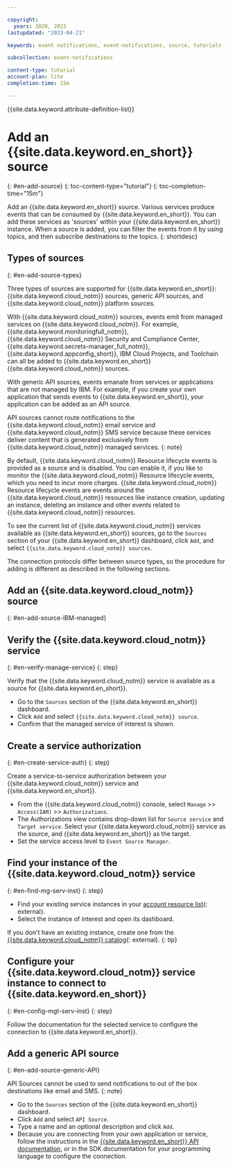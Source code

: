 ```yaml
---

copyright:
  years: 2020, 2023
lastupdated: "2023-04-21"

keywords: event notifications, event-notifications, source, tutorials

subcollection: event-notifications

content-type: tutorial
account-plan: lite
completion-time: 15m

---
```


{{site.data.keyword.attribute-definition-list}}

# Add an {{site.data.keyword.en_short}} source
{: #en-add-source}
{: toc-content-type="tutorial"}
{: toc-completion-time="15m"}

Add an {{site.data.keyword.en_short}} source. Various services produce events that can be consumed by {{site.data.keyword.en_short}}. You can add these services as 'sources' within your {{site.data.keyword.en_short}} instance. When a source is added, you can filter the events from it by using topics, and then subscribe destinations to the topics.
{: shortdesc}

## Types of sources
{: #en-add-source-types}

Three types of sources are supported for {{site.data.keyword.en_short}}: {{site.data.keyword.cloud_notm}} sources, generic API sources, and {{site.data.keyword.cloud_notm}} platform sources.

With {{site.data.keyword.cloud_notm}} sources, events emit from managed services on {{site.data.keyword.cloud_notm}}. For example, {{site.data.keyword.monitoringfull_notm}}, {{site.data.keyword.cloud_notm}} Security and Compliance Center, {{site.data.keyword.secrets-manager_full_notm}}, {{site.data.keyword.appconfig_short}}, IBM Cloud Projects, and Toolchain can all be added to {{site.data.keyword.en_short}} {{site.data.keyword.cloud_notm}} sources.

With generic API sources, events emanate from services or applications that are not managed by IBM. For example, if you create your own application that sends events to {{site.data.keyword.en_short}}, your application can be added as an API source.

API sources cannot route notifications to the {{site.data.keyword.cloud_notm}} email service and {{site.data.keyword.cloud_notm}} SMS service because these services deliver content that is generated exclusively from {{site.data.keyword.cloud_notm}} managed services.
{: note}

By default, {{site.data.keyword.cloud_notm}} Resource lifecycle events is provided as a source and is disabled. You can enable it, if you like to monitor the {{site.data.keyword.cloud_notm}} Resource lifecycle events, which you need to incur more charges. {{site.data.keyword.cloud_notm}} Resource lifecycle events are events around the {{site.data.keyword.cloud_notm}} resources like instance creation, updating an instance, deleting an instance and other events related to {{site.data.keyword.cloud_notm}} resources.

To see the current list of {{site.data.keyword.cloud_notm}} services available as {{site.data.keyword.en_short}} sources, go to the `Sources` section of your {{site.data.keyword.en_short}} dashboard, click `Add`, and select `{{site.data.keyword.cloud_notm}} sources`.

The connection protocols differ between source types, so the procedure for adding is different as described in the following sections.

## Add an {{site.data.keyword.cloud_notm}} source
{: #en-add-source-IBM-managed}

## Verify the {{site.data.keyword.cloud_notm}} service
{: #en-verify-manage-service}
{: step}

Verify that the {{site.data.keyword.cloud_notm}} service is available as a source for {{site.data.keyword.en_short}}.

- Go to the `Sources` section of the {{site.data.keyword.en_short}} dashboard.
- Click `Add` and select `{{site.data.keyword.cloud_notm}} source`.
- Confirm that the managed service of interest is shown.

## Create a service authorization
{: #en-create-service-auth}
{: step}

Create a service-to-service authorization between your {{site.data.keyword.cloud_notm}} service and {{site.data.keyword.en_short}}.

- From the {{site.data.keyword.cloud_notm}} console, select `Manage` >> `Access(IAM)` >> `Authorizations`.
- The Authorizations view contains drop-down list for `Source service` and `Target service`. Select your {{site.data.keyword.cloud_notm}} service as the source, and {{site.data.keyword.en_short}} as the target.
- Set the service access level to `Event Source Manager`.

## Find your instance of the {{site.data.keyword.cloud_notm}} service
{: #en-find-mg-serv-inst}
{: step}

- Find your existing service instances in your [account resource list](https://cloud.ibm.com/resources){: external}.
- Select the instance of interest and open its dashboard.

If you don't have an existing instance, create one from the [{{site.data.keyword.cloud_notm}} catalog](https://cloud.ibm.com/catalog){: external}.
{: tip}

## Configure your {{site.data.keyword.cloud_notm}} service instance to connect to {{site.data.keyword.en_short}}
{: #en-config-mgt-serv-inst}
{: step}

Follow the documentation for the selected service to configure the connection to {{site.data.keyword.en_short}}.

## Add a generic API source
{: #en-add-source-generic-API}

API Sources cannot be used to send notifications to out of the box destinations like email and SMS.
{: note}

- Go to the `Sources` section of the {{site.data.keyword.en_short}} dashboard.
- Click `Add` and select `API Source`.
- Type a name and an optional description and click `Add`.
- Because you are connecting from your own application or service, follow the instructions in the [{{site.data.keyword.en_short}} API documentation](https://cloud.ibm.com/apidocs/event-notifications/event-notifications?code=node), or in the SDK documentation for your programming language to configure the connection.
